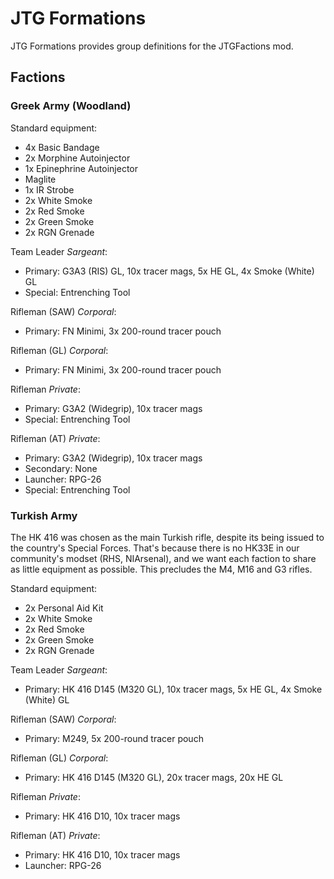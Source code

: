 # JTG Formations

JTG Formations provides group definitions for the JTGFactions mod.

## Factions

### Greek Army (Woodland)

Standard equipment:

* 4x Basic Bandage
* 2x Morphine Autoinjector
* 1x Epinephrine Autoinjector
* Maglite
* 1x IR Strobe
* 2x White Smoke
* 2x Red Smoke
* 2x Green Smoke
* 2x RGN Grenade


Team Leader _Sargeant_:

* Primary: G3A3 (RIS) GL, 10x tracer mags, 5x HE GL, 4x Smoke (White) GL
* Special: Entrenching Tool

Rifleman (SAW) _Corporal_:

* Primary: FN Minimi, 3x 200-round tracer pouch

Rifleman (GL) _Corporal_:

* Primary: FN Minimi, 3x 200-round tracer pouch

Rifleman _Private_:

* Primary: G3A2 (Widegrip), 10x tracer mags
* Special: Entrenching Tool

Rifleman (AT) _Private_:

* Primary: G3A2 (Widegrip), 10x tracer mags
* Secondary: None
* Launcher: RPG-26
* Special: Entrenching Tool

### Turkish Army

The HK 416 was chosen as the main Turkish rifle, despite its being issued to the country's Special Forces.
That's because there is no HK33E in our community's modset (RHS, NIArsenal), and we want each faction to share
as little equipment as possible. This precludes the M4, M16 and G3 rifles.

Standard equipment:

* 2x Personal Aid Kit
* 2x White Smoke
* 2x Red Smoke
* 2x Green Smoke
* 2x RGN Grenade


Team Leader _Sargeant_:

* Primary:  HK 416 D145 (M320 GL), 10x tracer mags, 5x HE GL, 4x Smoke (White) GL

Rifleman (SAW) _Corporal_:

* Primary: M249, 5x 200-round tracer pouch

Rifleman (GL) _Corporal_:

* Primary:  HK 416 D145 (M320 GL), 20x tracer mags, 20x HE GL

Rifleman _Private_:

* Primary: HK 416 D10, 10x tracer mags

Rifleman (AT) _Private_:

* Primary: HK 416 D10, 10x tracer mags
* Launcher: RPG-26